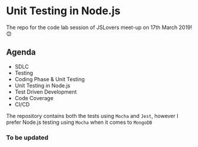 # Unit Testing in Node.js

The repo for the code lab session of JSLovers meet-up on 17th March 2019! :blush:

## Agenda

- SDLC
- Testing
- Coding Phase & Unit Testing
- Unit Testing in Node.js
- Test Driven Development
- Code Coverage
- CI/CD

The repository contains both the tests using `Mocha` and `Jest`, however I prefer Node.js testing using `Mocha` when it comes to `MongoDB`

### To be updated
